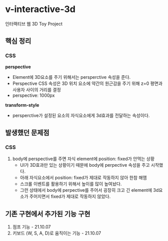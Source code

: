 # v-interactive-3d
인터랙티브 웹 3D Toy Project

## 핵심 정리

### CSS
**perspective**
- Element에 3D요소를 주기 위해서는 persperctive 속성을 준다.
- Perspective CSS 속성은 3D 위치 요소에 약간의 원근감을 주기 위해 z=0 평면과 사용자 사이의 거리를 결정
- perspective: 1000px

**transform-style**
- persperctive가 설정된 요소의 자식요소에게 3d효과를 전달하는 속성이다.

## 발생했던 문제점

### CSS
1. body에 perspective를 주면 자식 element에 position: fixed가 안먹는 상황
    - UI가 3D효과만 있는 상황이기 때문에 body에 perpective 속성을 주고 시작했다.
    - 아래 자식요소에서 position: fixed가 제대로 작동하지 않아 한참 해맴
    - 스크롤 이벤트를 활용하기 위해서 높이를 많이 높여놨다.
    - 그런 상태에서 body에 perpective를 주어서 굉장히 크고 긴 element에 3d요소가 주어지면서 fixed가 제대로 작동하지 않았다.
 
## 기존 구현에서 추가된 기능 구현
1. 점프 기능 - 21.10.07
2. 키보드 (W, S, A, D)로 움직이는 기능 - 21.10.07
